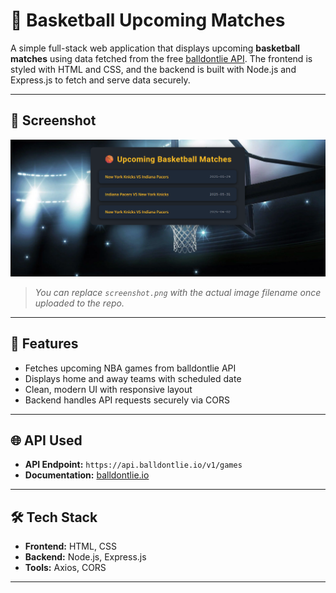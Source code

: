 # 🏀 Basketball Upcoming Matches

A simple full-stack web application that displays upcoming **basketball matches** using data fetched from the free [balldontlie API](https://www.balldontlie.io/). The frontend is styled with HTML and CSS, and the backend is built with Node.js and Express.js to fetch and serve data securely.

---

## 📸 Screenshot

![Screenshot](images/BasketballWebsiteScreenshot.png)  
> *You can replace `screenshot.png` with the actual image filename once uploaded to the repo.*

---

## 🚀 Features

- Fetches upcoming NBA games from balldontlie API
- Displays home and away teams with scheduled date
- Clean, modern UI with responsive layout
- Backend handles API requests securely via CORS

---

## 🌐 API Used

- **API Endpoint:** `https://api.balldontlie.io/v1/games`
- **Documentation:** [balldontlie.io](https://www.balldontlie.io/#get-all-games)

---

## 🛠️ Tech Stack

- **Frontend:** HTML, CSS
- **Backend:** Node.js, Express.js
- **Tools:** Axios, CORS

---


